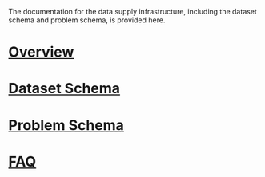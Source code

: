 The documentation for the data supply infrastructure, including the dataset schema and problem schema, is provided here.

# [Overview](overview.md)
# [Dataset Schema](datasetSchema.md)
# [Problem Schema](problemSchema.md)
# [FAQ](FAQ.md)